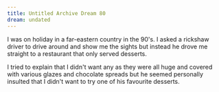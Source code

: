 ```yaml
---
title: Untitled Archive Dream 80
dream: undated
---
```


I was on holiday in a far-eastern country in the 90's. I asked a rickshaw driver to drive around and show me the sights but instead he drove me straight to a restaurant that only served desserts.

I tried to explain that I didn't want any as they were all huge and covered with various glazes and chocolate spreads but he seemed personally insulted that I didn't want to try one of his favourite desserts.